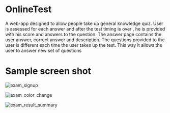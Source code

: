 # OnlineTest
A web-app designed to allow people take up general knowledge quiz. User is assessed for each answer and after the test timing is over , he is provided with his score and answers to the question. The answer page contains the user answer, correct answer and description. The questions provided to the user is different each time the user takes up the test. This way it allows the user to answer new set of questions

# Sample screen shot

![exam_signup](https://user-images.githubusercontent.com/25689783/41733442-7980d444-75a1-11e8-97de-bef1d16db963.PNG)

![exam_color_change](https://user-images.githubusercontent.com/25689783/41733433-7275c57e-75a1-11e8-96ed-2aae5d60ff8c.PNG)

![exam_result_summary](https://user-images.githubusercontent.com/25689783/41733452-81ea7608-75a1-11e8-8234-d99f22c1ae7f.PNG)

